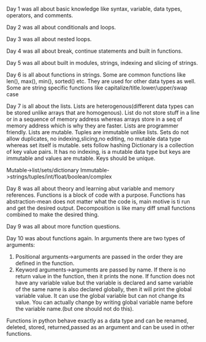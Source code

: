 Day 1 was all about basic knowledge like syntax, variable, data types, operators, and comments.

Day 2 was all about conditionals and loops.

Day 3 was all about nested loops.

Day 4 was all about break, continue statements and built in functions.

Day 5 was all about built in modules, strings, indexing and slicing of strings.

Day 6 is all about functions in strings.
Some are common functions like len(), max(), min(), sorted() etc. They are used for other data types as well.
Some are string specific functions like capitalize/title.lower/upper/swap case

Day 7 is all about the lists. Lists are heterogenous(different data types can be stored unlike arrays that are homogenous).
List do not store stuff in a line or in a sequence of memory address whereas arrays store in a seq of memory address which is why they are faster.
Lists are programmer friendly.
Lists are mutable.
Tuples are immutable unlike lists.
Sets do not allow duplicates, no indexing,slicing,no editing, no mutable data type whereas set itself is mutable.
sets follow hashing
Dictionary is a collection of key value pairs.
It has no indexing, is a mutable data type but keys are immutable and values are mutable. Keys should be unique.

Mutable->list/sets/dictionary
Immutable->strings/tuples/int/float/boolean/complex

Day 8 was all about theory and learning abut variable and memory references.
Functions is a block of code with a purpose.
Functions has abstraction-mean does not matter what the code is, main motive is ti run and get the desired output. Decomposition is like many diff small functions combined to make the desired thing.

Day 9 was all about more function questions.

Day 10 was about functions again.
In arguments there are two types of arguments:
1. Positional arguments->arguments are passed in the order they are defined in the function.
2. Keyword arguments->arguments are passed by name.
If there is no return value in the function, then it prints the none.
If function does not have any variable value but the variable is declared and same variable of the same name is also declared globally, then it will print the global variable value. It can use the global variable but can not change its value. You can actually change by writing global variable name before the variable name.(but one should not do this).

Functions in python behave exactly as a data type and can be renamed, deleted, stored, returned,passed as an argument and can be used in other functions.